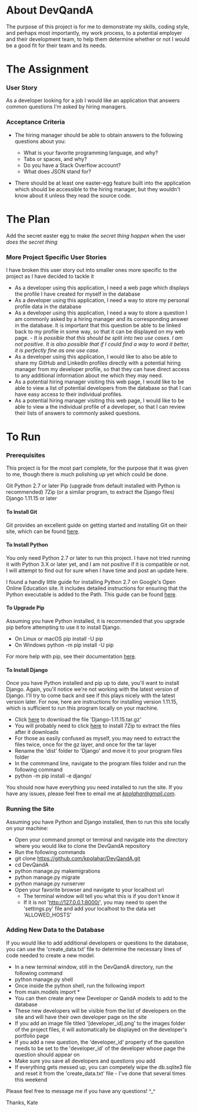 # About DevQandA

The purpose of this project is for me to demonstrate my skills, coding style, and perhaps most importantly, my work process, to a potential employer and their development team, to help them determine whether or not I would be a good fit for their team and its needs.


# The Assignment

### User Story

As a developer looking for a job I would like an application that answers common questions I'm asked by hiring managers.

### Acceptance Criteria

 - The hiring manager should be able to obtain answers to the following questions about you:

   - What is your favorite programming language, and why?
   - Tabs or spaces, and why?
   - Do you have a Stack Overflow account?
   - What does JSON stand for?

 - There should be at least one easter-egg feature built into the application which should be accessible to the hiring manager, but they wouldn't know about it unless they read the source code.


# The Plan

Add the secret easter egg to make *the secret thing happen* when the user *does the secret thing*

### More Project Specific User Stories

I have broken this user story out into smaller ones more specific to the project as I have decided to tackle it

 - As a developer using this application, I need a web page which displays the profile I have created for myself in the database
 - As a developer using this application, I need a way to store my personal profile data in the database
 - As a developer using this application, I need a way to store a question I am commonly asked by a hiring manager and its corresponding answer in the database. It is important that this question be able to be linked back to my profile in some way, so that it can be displayed on my web page. - *It is possible that this should be split into two use cases. I am not positive. It is also possible that if I could find a way to word it better, it is perfectly fine as one use case.*
 - As a developer using this application, I would like to also be able to share my GitHub and LinkedIn profiles directly with a potential hiring manager from my developer profile, so that they can have direct access to any additional information about me which they may need.
 - As a potential hiring manager visiting this web page, I would like to be able to view a list of potential developers from the database so that I can have easy access to their individual profiles.
 - As a potential hiring manager visiting this web page, I would like to be able to view a the individual profile of a developer, so that I can review their lists of answers to commonly asked questions.


# To Run

### Prerequisites

This project is for the most part complete, for the purpose that it was given to me, though there is much polishing up yet which could be done.

Git
Python 2.7 or later
Pip (upgrade from default installed with Python is recommended)
7Zip (or a similar program, to extract the Django files)
Django 1.11.15 or later

#### To Install Git

Git provides an excellent guide on getting started and installing Git on their site, which can be found [here](https://git-scm.com/book/en/v2/Getting-Started-Installing-Git).

#### To Install Python

You only need Python 2.7 or later to run this project. I have not tried running it with Python 3.X or later yet, and I am not positive if it is compatible or not. I will attempt to find out for sure when I have time and post an update here.

I found a handly little guide for installing Python 2.7 on Google's Open Online Education site. It includes detailed instructions for ensuring that the Python executable is added to the Path. This guide can be found [here](https://edu.google.com/openonline/course-builder/docs/1.10/set-up-course-builder/check-for-python.html).

#### To Upgrade Pip

Assuming you have Python installed, it is recommended that you upgrade pip before attempting to use it to install Django.

 - On Linux or macOS
     pip install -U pip
 - On Windows
     python -m pip install -U pip

For more help with pip, see their documentation [here](https://pip.pypa.io/en/stable/installing/#upgrading-pip).

#### To Install Django

Once you have Python installed and pip up to date, you'll want to install Django. Again, you'll notice we're not working with the latest version of Django. I'll try to come back and see if this plays nicely with the latest version later. For now, here are instructions for installing version 1.11.15, which is sufficient to run this program locally on your machine.

 - Click [here](https://www.djangoproject.com/download/1.11.15/tarball/) to download the file 'Django-1.11.15.tar.gz'
 - You will probably need to click [here](https://www.7-zip.org/) to install 7Zip to extract the files after it downloads
 - For those as easily confused as myself, you may need to extract the files twice, once for the gz layer, and once for the tar layer
 - Rename the 'dist' folder to 'Django' and move it to your program files folder
 - In the commmand line, navigate to the program files folder and run the following command
 - python -m pip install -e django/

You should now have everything you need installed to run the site. If you have any issues, please feel free to email me at *kpolahar@gmail.com*.


### Running the Site

Assuming you have Python and Django installed, then to run this site locally on your machine:
 - Open your command prompt or terminal and navigate into the directory where you would like to clone the DevQandA repository
 - Run the following commands
 - git clone https://github.com/kpolahar/DevQandA.git
 - cd DevQandA
 - python manage.py makemigrations
 - python manage.py migrate
 - python manage.py runserver
 - Open your favorite browser and navigate to your localhost url
     - The terminal window will tell you what this is if you don't know it
     - If it is not 'http://127.0.0.1:8000/', you may need to open the 'settings.py' file and add your localhost to the data set 'ALLOWED_HOSTS'

### Adding New Data to the Database

If you would like to add additional developers or questions to the database, you can use the 'create_data.txt' file to determine the necessary lines of code needed to create a new model.

 - In a new terminal window, still in the DevQandA directory, run the following command
 - python manage.py shell
 - Once inside the python shell, run the following import
 - from main.models import *
 - You can then create any new Developer or QandA models to add to the database
 - These new developers will be visible from the list of developers on the site and will have their own developer page on the site
 - If you add an image file titled '[developer_id].png' to the images folder of the project files, it will automatically be displayed on the developer's portfolio page
 - If you add a new question, the 'developer_id' property of the question needs to be set to the 'developer_id' of the developer whose page the question should appear on
 - Make sure you save all developers and questions you add
 - If everything gets messed up, you can competely wipe the db.sqlite3 file and reset it from the 'create_data.txt' file - I've done that several times this weekend

 Please feel free to message me if you have any questions! ^_^

Thanks,
Kate